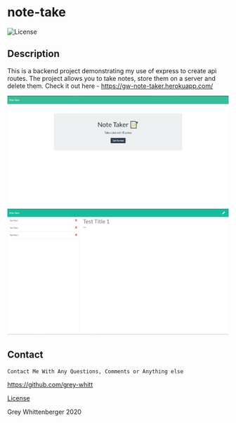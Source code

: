 # note-take
![License](https://img.shields.io/badge/-Contributor_Covenant-blueviolet)

## Description
This is a backend project demonstrating my use of express to create api routes. The project allows you to take notes, store them on a server and delete them.
Check it out here - https://gw-note-taker.herokuapp.com/

![Home Page](./public/assets/css/homepage.png)
![Note Page](./public/assets/css/notes.png)

## Contact
    Contact Me With Any Questions, Comments or Anything else
https://github.com/grey-whitt



[License](./contributor_covenant.md)

Grey Whittenberger 2020
